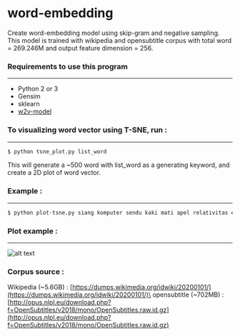 # word-embedding

Create word-embedding model using skip-gram and negative sampling. This model is trained with wikipedia and opensubtitle corpus with total word = 269.246M and output feature dimension = 256.


### Requirements to use this program
--------
  - Python 2 or 3
  - Gensim
  - sklearn
  - [w2v-model](https://drive.google.com/open?id=1Pl4dlrupwIGjRhI_wyLBvm6WZqYEHOlv)


### To visualizing word vector using T-SNE, run :
---------
``` bash
$ python tsne_plot.py list_word
```
This will generate a ~500 word with list_word as a generating keyword, and create
a 2D plot of word vector.

### Example :
--------
```bash
$ python plot-tsne.py siang komputer sendu kaki mati apel relativitas emansipasi jokowi

```

### Plot example :
--------
![alt text](tsne_plot.jpg)

### Corpus source :
Wikipedia (~5.6GB) : [https://dumps.wikimedia.org/idwiki/20200101/](https://dumps.wikimedia.org/idwiki/20200101/)\
opensubtitle (~702MB) : [http://opus.nlpl.eu/download.php?f=OpenSubtitles/v2018/mono/OpenSubtitles.raw.id.gz](http://opus.nlpl.eu/download.php?f=OpenSubtitles/v2018/mono/OpenSubtitles.raw.id.gz)
